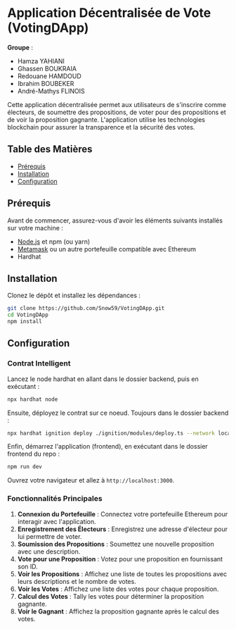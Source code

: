 # Application Décentralisée de Vote (VotingDApp)

**Groupe** :
- Hamza YAHIANI
- Ghassen BOUKRAIA
- Redouane HAMDOUD
- Ibrahim BOUBEKER
- André-Mathys FLINOIS

Cette application décentralisée permet aux utilisateurs de s'inscrire comme électeurs, de soumettre des propositions, de voter pour des propositions et de voir la proposition gagnante. L'application utilise les technologies blockchain pour assurer la transparence et la sécurité des votes.

## Table des Matières

- [Prérequis](#prérequis)
- [Installation](#installation)
- [Configuration](#configuration)

## Prérequis

Avant de commencer, assurez-vous d'avoir les éléments suivants installés sur votre machine :

- [Node.js](https://nodejs.org/) et npm (ou yarn)
- [Metamask](https://metamask.io/) ou un autre portefeuille compatible avec Ethereum
- Hardhat

## Installation

Clonez le dépôt et installez les dépendances :

```bash
git clone https://github.com/Snow59/VotingDApp.git
cd VotingDApp
npm install
```

## Configuration

### Contrat Intelligent

Lancez le node hardhat en allant dans le dossier backend, puis en exécutant :
```bash
npx hardhat node
```
Ensuite, déployez le contrat sur ce noeud. Toujours dans le dossier backend :
```bash
npx hardhat ignition deploy ./ignition/modules/deploy.ts --network localhost
```
Enfin, démarrez l'application (frontend), en exécutant dans le dossier frontend du repo :
```bash
npm run dev
```

Ouvrez votre navigateur et allez à `http://localhost:3000`.

### Fonctionnalités Principales

1. **Connexion du Portefeuille** : Connectez votre portefeuille Ethereum pour interagir avec l'application.
2. **Enregistrement des Électeurs** : Enregistrez une adresse d'électeur pour lui permettre de voter.
3. **Soumission des Propositions** : Soumettez une nouvelle proposition avec une description.
4. **Vote pour une Proposition** : Votez pour une proposition en fournissant son ID.
5. **Voir les Propositions** : Affichez une liste de toutes les propositions avec leurs descriptions et le nombre de votes.
6. **Voir les Votes** : Affichez une liste des votes pour chaque proposition.
7. **Calcul des Votes** : Tally les votes pour déterminer la proposition gagnante.
8. **Voir le Gagnant** : Affichez la proposition gagnante après le calcul des votes.
